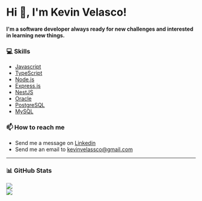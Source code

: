<h1>Hi 👋, I'm Kevin Velasco!</h1>

 **I'm a software developer always ready for new challenges and interested in learning new things.**

### 💻 Skills
 - [Javascript](https://developer.mozilla.org/es/docs/Web/JavaScript)
 - [TypeScript](https://www.typescriptlang.org/)
 - [Node.js](https://nodejs.org/en/)
 - [Express.js](https://expressjs.com/)<br>
 - [NestJS](https://nestjs.com/)<br>
 - [Oracle](https://www.oracle.com/database/)<br>
 - [PostgreSQL](https://www.postgresql.org/)
 - [MySQL](https://www.mysql.com/)


### 📫 How to reach me
- Send me a message on [Linkedin](https://linkedin.com/in/kevin-andres-velasco-delgado)
- Send me an email to kevinvelassco@gmail.com
---

### 📊 GitHub Stats
![](https://github-readme-stats.vercel.app/api?username=kevinvelassco&theme=dark&hide_border=true&include_all_commits=true&count_private=false&hide=contribs)<br/>
![](https://github-readme-stats.vercel.app/api/top-langs/?username=kevinvelassco&theme=dark&hide_border=true&include_all_commits=true&count_private=false&layout=compact)